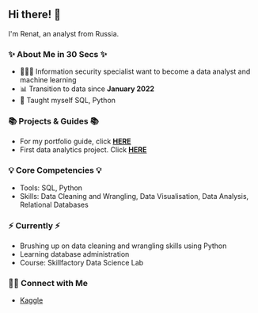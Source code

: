 ## Hi there! :wave:

I'm Renat, an analyst from Russia.

### ✨ About Me in 30 Secs ✨
- 👩🏻‍💻 Information security specialist want to become a data analyst and machine learning
- 📊 Transition to data since **January 2022**
- 📝 Taught myself SQL, Python

### 📚 Projects & Guides 📚
- For my portfolio guide, click **[HERE](https://github.com/RenatK/RenatK/blob/master/README.md)**
- First data analytics project. Click **[HERE](https://github.com/RenatK/DS_Project/blob/master/README.md)**

### 💡 Core Competencies 💡
- Tools: SQL, Python
- Skills: Data Cleaning and Wrangling, Data Visualisation, Data Analysis, Relational Databases

### ⚡️ Currently ⚡️
- Brushing up on data cleaning and wrangling skills using Python
- Learning database administration
- Course: Skillfactory Data Science Lab


### 🙌🏻 Connect with Me

- [Kaggle](https://www.kaggle.com/renatkhasianov)
